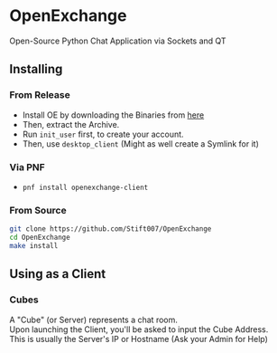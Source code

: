 # OpenExchange
Open-Source Python Chat Application via Sockets and QT

## Installing
### From Release
* Install OE by downloading the Binaries from [here](https://github.com/Stift007/OpenExchange/releases/tag/v0.2.0-alpha)  
* Then, extract the Archive.  
* Run `init_user` first, to create your account.  
* Then, use `desktop_client` (Might as well create a Symlink for it)
### Via PNF
* `pnf install openexchange-client`

### From Source
```sh
git clone https://github.com/Stift007/OpenExchange
cd OpenExchange
make install
```

## Using as a Client
### Cubes
A "Cube" (or Server) represents a chat room.  
Upon launching the Client, you'll be asked to input the Cube Address.  
This is usually the Server's IP or Hostname (Ask your Admin for Help)